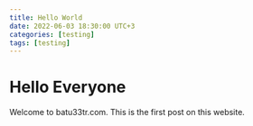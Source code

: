 ```yaml
---
title: Hello World
date: 2022-06-03 18:30:00 UTC+3
categories: [testing]
tags: [testing]
---
```


# Hello Everyone
Welcome to batu33tr.com. This is the first post on this website.
